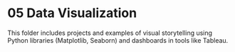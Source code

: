 # 05 Data Visualization

This folder includes projects and examples of visual storytelling using Python libraries (Matplotlib, Seaborn) and dashboards in tools like Tableau.
